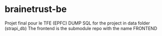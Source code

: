# brainetrust-be
Projet final pour le TFE (EPFC)
DUMP SQL for the project in data folder (strapi_db)
The frontend is the submodule repo with the name FRONTEND
